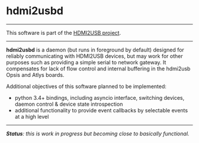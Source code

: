 # hdmi2usbd

---
This software is part of the [HDMI2USB project](https://github.com/timvideos/HDMI2USB).

---

**hdmi2usbd** is a daemon (but runs in foreground by default) designed for reliably communicating with HDMI2USB devices, but may work for other purposes such as providing a simple serial to network gateway. It compensates for lack of flow control and internal buffering in the hdmi2usb Opsis and Atlys boards.

Additional objectives of this software planned to be implemented:

 - python 3.4+ bindings, including asyncio interface, switching devices, daemon control & device state introspection
 - additional functionality to provide event callbacks by selectable events at a high level


---
_**Status**: this is work in progress but becoming close to basically functional._


